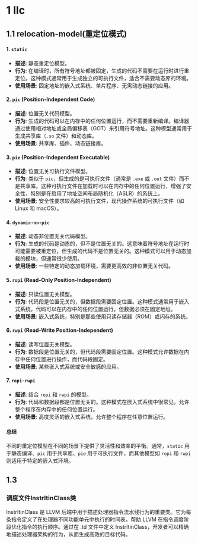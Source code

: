 # 1 llc #
## 1.1 relocation-model(重定位模式) ##
#### 1. `static`
- **描述**: 静态重定位模型。
- **行为**: 在编译时，所有符号地址都被固定，生成的代码不需要在运行时进行重定位。这种模式通常用于生成独立的可执行文件，适合不需要动态库的环境。
- **使用场景**: 固定地址的嵌入式系统、单片程序、无需动态链接的应用。

#### 2. `pic` (Position-Independent Code)
- **描述**: 位置无关代码模型。
- **行为**: 生成的代码可以在内存中的任何位置运行，而不需要重新编译。编译器通过使用相对地址或全局偏移表（GOT）来引用符号地址。这种模型通常用于生成共享库（`.so` 文件）和动态库。
- **使用场景**: 共享库、插件、动态链接库。

#### 3. `pie` (Position-Independent Executable)
- **描述**: 位置无关可执行文件模型。
- **行为**: 类似于 `pic`，但生成的是可执行文件（通常是 `.exe` 或 `.out` 文件）而不是共享库。这种可执行文件在加载时可以在内存中的任何位置运行，增强了安全性，特别是在启用了地址空间布局随机化（ASLR）的系统上。
- **使用场景**: 安全性要求较高的可执行文件，现代操作系统的可执行文件（如 Linux 和 macOS）。

#### 4. `dynamic-no-pic`
- **描述**: 动态非位置无关代码模型。
- **行为**: 生成的代码是动态的，但不是位置无关的。这意味着符号地址在运行时可能需要被重定位，但生成的代码不是位置无关的。这种模式可以用于动态加载的模块，但通常很少使用。
- **使用场景**: 一些特定的动态加载环境，需要更高效的非位置无关代码。

#### 5. `ropi` (Read-Only Position-Independent)
- **描述**: 只读位置无关模型。
- **行为**: 代码段是位置无关的，但数据段需要固定位置。这种模式通常用于嵌入式系统，代码可以在内存中的任何位置运行，但数据必须在固定地址。
- **使用场景**: 嵌入式系统，特别是那些使用只读存储器（ROM）或闪存的系统。

#### 6. `rwpi` (Read-Write Position-Independent)
- **描述**: 读写位置无关模型。
- **行为**: 数据段是位置无关的，但代码段需要固定位置。这种模式允许数据在内存中任何位置进行操作，而代码段固定。
- **使用场景**: 某些嵌入式系统或安全敏感的应用。

#### 7. `ropi-rwpi`
- **描述**: 结合 `ropi` 和 `rwpi` 的模型。
- **行为**: 代码和数据段都是位置无关的。这种模式在嵌入式系统中很常见，允许整个程序在内存中的任何位置运行。
- **使用场景**: 高度灵活的嵌入式系统，允许整个程序在任意位置运行。

#### 总结
不同的重定位模型在不同的场景下提供了灵活性和效率的平衡。通常，`static` 用于静态编译、`pic` 用于共享库、`pie` 用于可执行文件，而其他模型如 `ropi` 和 `rwpi` 则适用于特定的嵌入式环境。


## 1.3 ##
### 调度文件InstrItinClass类 ###
InstrItinClass 是 LLVM 后端中用于描述处理器指令流水线行为的重要类。它为每条指令定义了在处理器不同功能单元中执行的时间表，帮助 LLVM 在指令调度阶段优化指令的执行顺序。通过在 .td 文件中定义 InstrItinClass，开发者可以精确地描述处理器架构的行为，从而生成高效的目标代码。